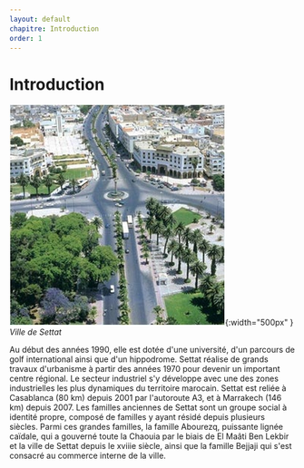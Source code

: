 ```yaml
---
layout: default
chapitre: Introduction
order: 1
---
```


# Introduction

![Introduction](./images/CentreSettat.jpg){:width="500px" }
*Ville de Settat*

<!-- note -->
Au début des années 1990, elle est dotée d'une université, d'un parcours de golf international ainsi que d'un hippodrome. Settat réalise de grands travaux d'urbanisme à partir des années 1970 pour devenir un important centre régional. Le secteur industriel s'y développe avec une des zones industrielles les plus dynamiques du territoire marocain. Settat est reliée à Casablanca (80 km) depuis 2001 par l'autoroute A3, et à Marrakech (146 km) depuis 2007.
Les familles anciennes de Settat sont un groupe social à identité propre, composé de familles y ayant résidé depuis plusieurs siècles. Parmi ces grandes familles, la famille Abourezq, puissante lignée caïdale, qui a gouverné toute la Chaouia par le biais de El Maâti Ben Lekbir et la ville de Settat depuis le xviiie siècle, ainsi que la famille Bejjaji qui s'est consacré au commerce interne de la ville.

<!-- new slide -->
